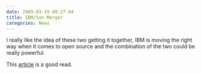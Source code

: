 ```yaml
---
date: 2009-03-19 09:27:04
title: IBM/Sun Merger
categories: News
---
```


I really like the idea of these two getting it together, IBM is moving the right way when it comes to open source and the combination of the two could be really powerful.

This [article](http://news.cnet.com/8301-1001_3-10198901-92.html) is a good read.
